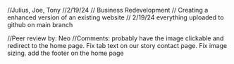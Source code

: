 //Julius, Joe, Tony
//2/19/24
// Business Redevelopment
// Creating a enhanced version of an existing website
// 2/19/24 everything uploaded to github on main branch


//Peer review by: Neo
//Comments:  probably have the image clickable and redirect to the home page. Fix tab text on our story contact page. Fix image sizing. add the footer on the home page
